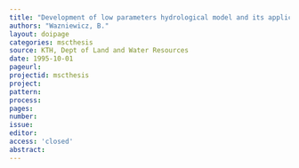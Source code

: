```yaml
---
title: "Development of low parameters hydrological model and its application in Krutynia and Jorka Reivers in great Mazurian Lakes District, Poland."
authors: "Wazniewicz, B."
layout: doipage
categories: mscthesis
source: KTH, Dept of Land and Water Resources
date: 1995-10-01
pageurl:
projectid: mscthesis
project:
pattern:
process:
pages:
number:
issue:
editor:
access: 'closed'
abstract:
---
```

